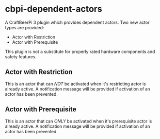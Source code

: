 # cbpi-dependent-actors
A CraftBeerPi 3 plugin which provides dependent actors. Two new actor types are
provided:
* Actor with Restriction
* Actor with Prerequisite

This plugin is not a substitute for properly rated hardware components and safety features.

## Actor with Restriction
This is an actor that can *NOT* be activated when it's restricting actor is already active. A notification message will be provided if activation of an actor has been prevented.

## Actor with Prerequisite
This is an actor that can *ONLY* be activated when it's prerequisite actor is already active. A notification message will be provided if activation of an actor has been prevented.
